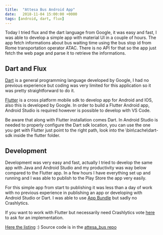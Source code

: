 ```yaml
---
title:  "Attesa Bus Android App"
date:   2018-11-04 15:00:00 +0000
tags: [android, dart, flux]
---
```

Today I tried flux and the dart language from Google, it was easy and fast, I was able to develop a simple app with material UI in a couple of hours. The app fetch informations about bus waiting time using the bus stop id from Rome transportation operator ATAC. There is no API for that so the app just fetch the web page and parse it to retrieve the informations.

## Dart and Flux

[Dart](https://www.dartlang.org/ "Dart home page") is a general programming language developed by Google, I had no previous experience but coding was very limited for this application so it was pretty straightforward to do it.

[Flutter](https://flutter.io "Flutter home page") is a cross platform mobile sdk to develop app for Android and IOS, also this is developed by Google. In order to build a Flutter Android app, Android Studio is required however is possible to develop with VS Code.

Be aware that along with Flutter installation comes Dart. In Android Studio is needed to properly configure the Dart sdk location, you can use the one you get with Flutter just point to the right path, look into the \bin\cache\dart-sdk inside the flutter folder.

## Development

Development was very easy and fast, actually I tried to develop the same app with Java and Android Studio and my productivity was way below compared to the Flutter app.
In a few hours I have everything set up and running and I was able to publish to the Play Store the app very easily. 

For this simple app from start to publishing it was less than a day of work with no previous experience in publishing an app or developing with Android Studio or Dart. I was able to use [App Bundle](https://developer.android.com/platform/technology/app-bundle/) but sadly no Crashlytics.

If you want to work with Flutter but necessarily need Crashlytics vote [here](https://github.com/flutter/flutter/issues/14765) to ask for an implementation.

[Here the listing](https://play.google.com/store/apps/details?id=it.davidelettieri.attesabusatac "Attesa Bus play store page") :)
Source code is in the [attesa_bus repo](https://github.com/davidelettieri/attesa_bus)